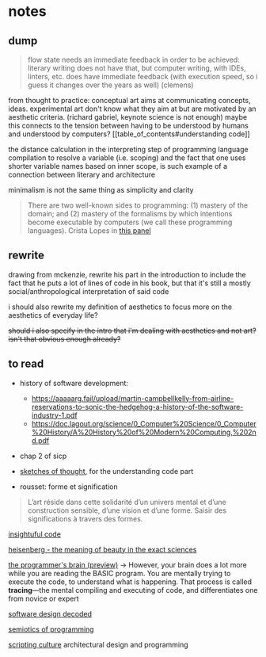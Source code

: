 # notes

## dump

> flow state needs an immediate feedback in order to be achieved: literary writing does not have that, but computer writing, with IDEs, linters, etc. does have immediate feedback (with execution speed, so i guess it changes over the years as well) (clemens)

from thought to practice: conceptual art aims at communicating concepts, ideas. experimental art don't know what they aim at but are motivated by an aesthetic criteria. (richard gabriel, keynote science is not enough) maybe this connects to the tension between having to be understood by humans and understood by computers? [[table_of_contents#understanding code]]

the distance calculation in the interpreting step of programming language compilation to resolve a variable (i.e. scoping) and the fact that one uses shorter variable names based on inner scope, is such example of a connection between literary and architecture

minimalism is not the same thing as simplicity and clarity

> There are two well-known sides to programming: (1)  mastery of the domain; and (2) mastery of the formalisms by  which intentions become executable by computers (we call  these programming languages). Crista Lopes in [this panel](https://dl.acm.org/doi/10.1145/2814189.2818719)

## rewrite

drawing from mckenzie, rewrite his part in the introduction to include the fact that he puts a lot of lines of code in his book, but that it's still a mostly social/anthropological interpretation of said code

i should also rewrite my definition of aesthetics to focus more on the aesthetics of everyday life?

~~should i also specify in the intro that i'm dealing with aesthetics and not art? isn't that obvious enough already?~~

## to read

- history of software development:
	- https://aaaaarg.fail/upload/martin-campbellkelly-from-airline-reservations-to-sonic-the-hedgehog-a-history-of-the-software-industry-1.pdf
	- https://doc.lagout.org/science/0_Computer%20Science/0_Computer%20History/A%20History%20of%20Modern%20Computing,%202nd.pdf
- chap 2 of sicp
- [sketches of thought](https://mitpress.mit.edu/books/sketches-thought), for the understanding code part

- rousset: forme et signification
> L’art réside dans cette solidarité d’un univers mental et d’une construction sensible, d’une vision et d’une forme. Saisir des significations à travers des formes.

[insightuful code](https://www.hillelwayne.com/post/cleverness/)

[heisenberg - the meaning of beauty in the exact sciences](https://inters.org/heisenberg-beauty-natural-science)

[the programmer's brain (preview)](https://www.manning.com/books/the-programmers-brain) -> However, your brain does a lot more while you are reading the BASIC program. You are mentally trying to execute the code, to understand what is happening. That process is called **tracing**—the mental compiling and executing of code, and differentiates one from novice or expert

[software design decoded](https://www.amazon.com/Software-Design-Decoded-Experts-Think/dp/0262035189)

[semiotics of programming](https://dl.acm.org/doi/book/10.5555/1805903)

[scripting culture](https://ebookcentral-proquest-com.proxy.library.nyu.edu/lib/nyulibrary-ebooks/detail.action?docID=697611) architectural design and programming